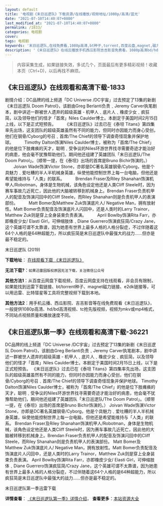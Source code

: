 ```yaml
---
layout: default
title: '电视剧《末日巡逻队》下载资源/在线播放/视频地址/1080p/高清/蓝光'
date: "2021-07-10T14:40:07+0800"
last_modified_at: "2021-07-10T14:40:07+0800"
permalink: /1833/
categories: 电视剧
cover:
tags: 电视剧
keywords: '末日巡逻队,在线免费看,1080p高清,bt种子,torrent,百度云盘,magnet,磁力链,迅雷下载资源'
description: '《末日巡逻队》在线云播放手机西瓜影院吉吉影音免费看，1080p高清bd/hd未删减完整版和tc抢先枪版，mkv/mp4格式，附带bt/torrent种子、magnet/磁力链、百度云盘、网盘资源迅雷下载链接'
---
```


>内容采集生成，如果链接失效，多试几个，页面最后有更多精彩视频！收藏本页（Ctrl+D)，以后再找不麻烦。


## 《末日巡逻队》在线观看和高清下载-1833

剧情介绍：DC品牌的线上频道「DC Universe /DC宇宙」过去预定了13集的新剧《末日巡逻队 Doom Patrol》，该剧由Greg Berlanti负责﹑Jeremy Carver执笔剧本，剧中讲述一群被世人遗弃的超级英雄 - 机甲人﹑底片人﹑橡皮少女﹑疯狂简，以及领导他们的怪才「首席」Niles Caulder博士。本剧定于美国时间2月15日上线，以下是正式短预告。  　　《末日巡逻队》过去已在《泰坦 Titans》第四集率先出场，这支团队的超级英雄虽然有不同的能力，但同时亦因能力而身心受创，他们在钢骨/Cyborg的号召﹑首席/The Chief的领导下调查奇怪现象并保护地球。  　　Timothy Dalton饰演Niles Caulder博士，被称为「首席/The Chief」的他是位下肢瘫痪的天才，聪明﹑受争议的Niles环游世界找寻需要奇迹才能治好的病患，他会毫不犹豫帮助他们，期间他还组建了英雄团队「末日巡逻队/The Doom Patrol」。（顺带一提，在《泰坦》出场的首席是Bruno Bichir饰演的。）  　　Joivan Wade饰演Victor Stone，亦即是DC著名英雄钢骨/Cyborg，他是个具魅力﹑爱吐糟的半人半机械身英雄，纵使他能控制世界上每一台电脑，但他还是希望能维持与「人类」的联系。  　　Brendan Fraser及Riley Shanahan饰演机甲人/Robotman，身体是生物机械，该角色设定他还是人类Cliff Steele时，因为赛车事故几近死亡，因此他的大脑被转移到机械身上。Brendan Fraser负责机甲人的配音及饰演闪回中的Cliff Steele，而Riley Shanahan则是负责机甲人的表演部份。  　　Matt Bomer及Matthew Zuk饰演底片人/ Negative Man，拥有放射性。Matt Bomer负责配音及饰演底片人闪回中，还是人类时的Larry Trainor，Matthew Zuk则是穿上全身装束负责表演。  　　April Bowlby饰演Rita Farr，亦即橡皮少女/ Elasti Girl，可伸缩肢体﹑Diane Guerrero饰演疯狂简/Crazy Jane，这个英雄可谓不太靠谱，因为她患有世界上最多人格的人格分裂症，不过伴随着这64个人格的是64种超能力，所以疯狂简是末日巡逻队中最强大的战力……但亦是最不稳定的。


末日巡逻队 (2019)

**下载地址**： [在线观看下载 《末日巡逻队》](https://www.btbtdy.me/btdy/dy14620.html) 


**无法下载?**：`如果迅雷因版权原因无法下载，关注微信公众号 `

**其他方法1**：从百度云网盘下载视频，百度云网盘支持在线观看，非会员有限制，如果能找到迅雷下载链接、bt/torrent种子、magnet磁力链接、e2dk链接等，可以用迅雷、比特彗星等工具将完整视频下载到本地。

**其他方法2**：用手机云播、西瓜影院、吉吉影音等在线免费观看《末日巡逻队》，一般提供1080p高清、hd/bd高清视频、tc抢先版视频，视频为mkv或mp4格式，不同站点视频质量和播放速度不同。


## 《末日巡逻队第一季》在线观看和高清下载-36221

DC品牌的线上频道「DC Universe /DC宇宙」过去预定了13集的新剧《末日巡逻队 Doom Patrol》，该剧由Greg Berlanti负责﹑Jeremy Carver执笔剧本，剧中讲述一群被世人遗弃的超级英雄 - 机甲人﹑底片人﹑橡皮少女﹑疯狂简，以及领导他们的怪才「首席」Niles Caulder博士。本剧定于美国时间2月15日上线，以下是正式短预告。 《末日巡逻队》过去已在《泰坦 Titans》第四集率先出场，这支团队的超级英雄虽然有不同的能力，但同时亦因能力而身心受创，他们在钢骨/Cyborg的号召﹑首席/The Chief的领导下调查奇怪现象并保护地球。 Timothy Dalton饰演Niles Caulder博士，被称为「首席/The Chief」的他是位下肢瘫痪的天才，聪明﹑受争议的Niles环游世界找寻需要奇迹才能治好的病患，他会毫不犹豫帮助他们，期间他还组建了英雄团队「末日巡逻队/The Doom Patrol」。（顺带一提，在《泰坦》出场的首席是Bruno Bichir饰演的。） Joivan Wade饰演Victor Stone，亦即是DC著名英雄钢骨/Cyborg，他是个具魅力﹑爱吐糟的半人半机械身英雄，纵使他能控制世界上每一台电脑，但他还是希望能维持与「人类」的联系。 Brendan Fraser及Riley Shanahan饰演机甲人/Robotman，身体是生物机械，该角色设定他还是人类Cliff Steele时，因为赛车事故几近死亡，因此他的大脑被转移到机械身上。Brendan Fraser负责机甲人的配音及饰演闪回中的Cliff Steele，而Riley Shanahan则是负责机甲人的表演部份。 Matt Bomer及Matthew Zuk饰演底片人/ Negative Man，拥有放射性。Matt Bomer负责配音及饰演底片人闪回中，还是人类时的Larry Trainor，Matthew Zuk则是穿上全身装束负责表演。 April Bowlby饰演Rita Farr，亦即橡皮少女/ Elasti Girl，可伸缩肢体﹑Diane Guerrero饰演疯狂简/Crazy Jane，这个英雄可谓不太靠谱，因为她患有世界上最多人格的人格分裂症，不过伴随着这64个人格的是64种超能力，所以疯狂简是末日巡逻队中最强大的战力……但亦是最不稳定的。


末日巡逻队第一季迅雷下载

**详情查看**： [《末日巡逻队第一季》详情介绍](/movie/36221/)， **查看更多**：[本站资源大全](/movie/t/all/)

